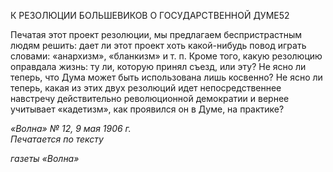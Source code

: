 К РЕЗОЛЮЦИИ БОЛЬШЕВИКОВ О ГОСУДАРСТВЕННОЙ ДУМЕ52

Печатая этот проект резолюции, мы предлагаем беспристрастным людям решить: дает ли этот проект хоть какой-нибудь повод играть словами: «анархизм», «бланкизм» и т. п. Кроме того, какую резолюцию оправдала жизнь: ту ли, которую принял съезд, или эту? Не ясно ли теперь, что Дума может быть использована лишь косвенно? Не яс­но ли теперь, какая из этих двух резолюций идет непосредственнее навстречу действи­тельно революционной демократии и вернее учитывает «кадетизм», как проявился он в Думе, на практике?

_«Волна» № 12, 9 мая 1906 г.                                                                Печатается по тексту_

_газеты «Волна»_